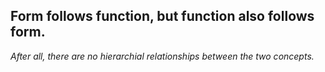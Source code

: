 ## Form follows function, but function also follows form. 
_After all, there are no hierarchial relationships between the two concepts._
